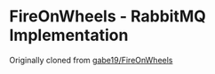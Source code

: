 # FireOnWheels - RabbitMQ Implementation 
Originally cloned from [gabe19/FireOnWheels](gabe19/FireOnWheels)
